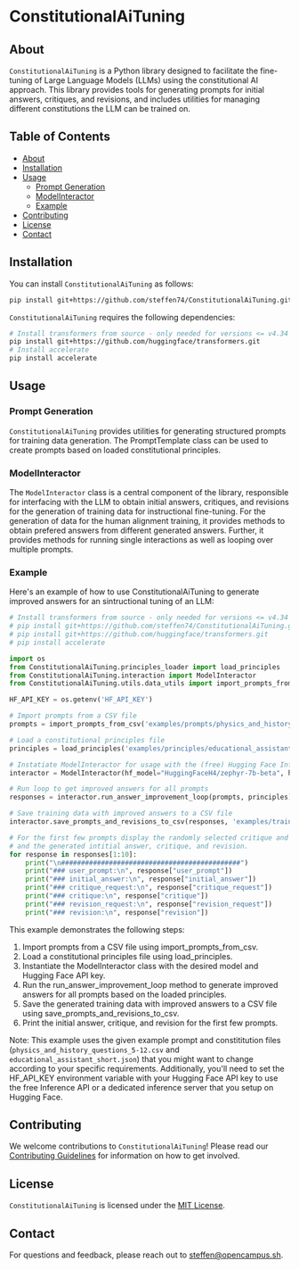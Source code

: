 # ConstitutionalAiTuning

## About

`ConstitutionalAiTuning` is a Python library designed to facilitate the fine-tuning of Large Language Models (LLMs) using the constitutional AI approach. This library provides tools for generating prompts for initial answers, critiques, and revisions, and includes utilities for managing different constitutions the LLM can be trained on.

## Table of Contents

- [About](#about)
- [Installation](#installation)
- [Usage](#usage)
  - [Prompt Generation](#prompt-generation)
  - [ModelInteractor](#modelinteractor)
  - [Example](#example)
- [Contributing](#contributing)
- [License](#license)
- [Contact](#contact)

## Installation

You can install `ConstitutionalAiTuning` as follows:

```bash
pip install git+https://github.com/steffen74/ConstitutionalAiTuning.git

```

`ConstitutionalAiTuning` requires the following dependencies:

```bash
# Install transformers from source - only needed for versions <= v4.34
pip install git+https://github.com/huggingface/transformers.git
# Install accelerate
pip install accelerate
```

## Usage

### Prompt Generation

`ConstitutionalAiTuning` provides utilities for generating structured prompts for training data generation. The PromptTemplate class can be used to create prompts based on loaded constitutional principles.

### ModelInteractor

The `ModelInteractor` class is a central component of the library, responsible for interfacing with the LLM to obtain initial answers, critiques, and revisions for the generation of training data for instructional fine-tuning. For the generation of data for the human alignment training, it provides methods to obtain prefered answers from different generated answers.
Further, it provides methods for running single interactions as well as looping over multiple prompts.

### Example

Here's an example of how to use ConstitutionalAiTuning to generate improved answers for an sintructional tuning of an LLM:

```python
# Install transformers from source - only needed for versions <= v4.34
# pip install git+https://github.com/steffen74/ConstitutionalAiTuning.git
# pip install git+https://github.com/huggingface/transformers.git
# pip install accelerate

import os
from ConstitutionalAiTuning.principles_loader import load_principles
from ConstitutionalAiTuning.interaction import ModelInteractor
from ConstitutionalAiTuning.utils.data_utils import import_prompts_from_csv

HF_API_KEY = os.getenv('HF_API_KEY')

# Import prompts from a CSV file
prompts = import_prompts_from_csv('examples/prompts/physics_and_history_questions_5-12.csv')

# Load a constitutional principles file
principles = load_principles('examples/principles/educational_assistant_short.json')

# Instatiate ModelInteractor for usage with the (free) Hugging Face Inference API:
interactor = ModelInteractor(hf_model="HuggingFaceH4/zephyr-7b-beta", hf_api_key=HF_API_KEY)

# Run loop to get improved answers for all prompts
responses = interactor.run_answer_improvement_loop(prompts, principles)

# Save training data with improved answers to a CSV file
interactor.save_prompts_and_revisions_to_csv(responses, 'examples/training_data/educational_assistant_sft.csv')

# For the first few prompts display the randomly selected critique and revision pairs,
# and the generated intitial answer, critique, and revision.
for response in responses[1:10]:
    print("\n#############################################")
    print("### user_prompt:\n", response["user_prompt"])
    print("### initial_answer:\n", response["initial_answer"])
    print("### critique_request:\n", response["critique_request"])
    print("### critique:\n", response["critique"])
    print("### revision_request:\n", response["revision_request"])
    print("### revision:\n", response["revision"])
```

This example demonstrates the following steps:

1. Import prompts from a CSV file using import_prompts_from_csv.
2. Load a constitutional principles file using load_principles.
3. Instantiate the ModelInteractor class with the desired model and Hugging Face API key.
4. Run the run_answer_improvement_loop method to generate improved answers for all prompts based on the loaded principles.
5. Save the generated training data with improved answers to a CSV file using save_prompts_and_revisions_to_csv.
6. Print the initial answer, critique, and revision for the first few prompts.

Note: This example uses the given example prompt and constititution files (`physics_and_history_questions_5-12.csv` and `educational_assistant_short.json`) that you might want to change according to your specific requirements. Additionally, you'll need to set the HF_API_KEY environment variable with your Hugging Face API key to use the free Inference API or a dedicated inference server that you setup on Hugging Face.

## Contributing

We welcome contributions to `ConstitutionalAiTuning`! Please read our [Contributing Guidelines](CONTRIBUTING.md) for information on how to get involved.

## License

`ConstitutionalAiTuning` is licensed under the [MIT License](LICENSE).

## Contact

For questions and feedback, please reach out to [steffen@opencampus.sh](mailto:steffen@opencampus.sh).
